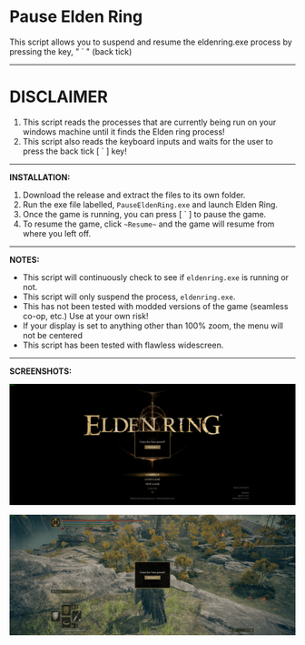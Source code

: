 # Pause Elden Ring

This script allows you to suspend and resume the eldenring.exe process by pressing the key, " ` " (back tick)

---
# DISCLAIMER
1. This script reads the processes that are currently being run on your windows machine until it finds the Elden ring process!
2. This script also reads the keyboard inputs and waits for the user to press the back tick [  `  ] key!
---
**INSTALLATION:**
1. Download the release and extract the files to its own folder.
2. Run the exe file labelled, `PauseEldenRing.exe` and launch Elden Ring.
3. Once the game is running, you can press [  `  ] to pause the game.
4. To resume the game, click `~Resume~` and the game will resume from where you left off.
---
**NOTES:**
- This script will continuously check to see if `eldenring.exe` is running or not.
- This script will only suspend the process, `eldenring.exe`.
- This has not been tested with modded versions of the game (seamless co-op, etc.) Use at your own risk!
- If your display is set to anything other than 100% zoom, the menu will not be centered
- This script has been tested with flawless widescreen.
---
**SCREENSHOTS:**

![image](https://raw.githubusercontent.com/Malik-A-99/PauseEldenRing/main/preview.png)

![image](https://raw.githubusercontent.com/Malik-A-99/PauseEldenRing/main/screenshot.png)
